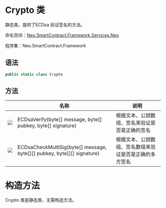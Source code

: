 # Crypto 类

静态类，提供了ECDsa 验证签名的方法。

命名空间：[Neo.SmartContract.Framework.Services.Neo](../neo.md)

程序集：Neo.SmartContract.Framework

## 语法

```c#
public static class Crypto
```

## 方法

|                                          | 名称                                       | 说明              |
| ---------------------------------------- | ---------------------------------------- | --------------- |
| ![](https://i-msdn.sec.s-msft.com/dynimg/IC91302.jpeg) | ECDsaVerify(byte[] message, byte[] pubkey, byte[] signature) | 根据文本、公钥数组、签名来验证是否是正确的签名 |
| ![](https://i-msdn.sec.s-msft.com/dynimg/IC91302.jpeg) | ECDsaCheckMultiSig(byte[] message, byte[][] pubkey, byte[][] signature) | 根据文本、公钥数组、签名数组来验证是否是正确的多方签名 |

# 构造方法

Crypto 类是静态类，无需构造方法。